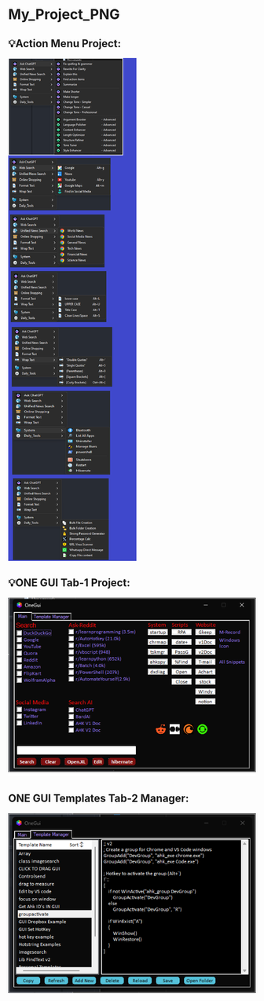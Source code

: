 # My_Project_PNG

## 💡Action Menu Project:
![Description of the image](My_AHK_Project_Snaps/Action_Menu.png)

## 💡ONE GUI Tab-1 Project:
![Description of the image](My_AHK_Project_Snaps/ONE_GUI.png)

## ONE GUI Templates Tab-2 Manager:
![Description of the image](My_AHK_Project_Snaps/ONE_GUI_Templates_Manager.png)
